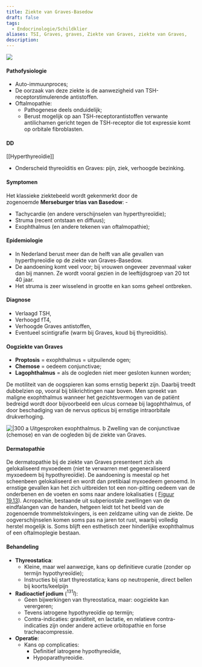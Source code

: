 ```yaml
---
title: Ziekte van Graves-Basedow
draft: false
tags:
  - Endocrinologie/Schildklier
aliases: TSI, Graves, graves, Ziekte van Graves, ziekte van Graves,
description:
---
```


![](https://i.imgur.com/18wMjtS.png)

#### Pathofysiologie
- Auto-immuunproces; 
- De oorzaak van deze ziekte is de aanwezigheid van TSH-receptorstimulerende antistoffen.
- Oftalmopathie:
	- Pathogenese deels onduidelijk;
	- Berust mogelijk op aan TSH-receptorantistoffen verwante antilichamen gericht tegen de TSH-receptor die tot expressie komt op orbitale fibroblasten. 

#### DD
[[Hyperthyreoïdie]]
- Onderscheid thyreoïditis en Graves: pijn, ziek, verhoogde bezinking. 

#### Symptomen
Het klassieke ziektebeeld wordt gekenmerkt door de zogenoemde **Merseburger trias van Basedow**: - 
- Tachycardie (en andere verschijnselen van hyperthyreoïdie);
- Struma (recent ontstaan en diffuus);
- Exophthalmus (en andere tekenen van oftalmopathie);

#### Epidemiologie
- In Nederland berust meer dan de helft van alle gevallen van hyperthyreoïdie op de ziekte van Graves-Basedow. 
- De aandoening komt veel voor; bij vrouwen ongeveer zevenmaal vaker dan bij mannen. Ze wordt vooral gezien in de leeftijdsgroep van 20 tot 40 jaar. 
- Het struma is zeer wisselend in grootte en kan soms geheel ontbreken.

#### Diagnose
- Verlaagd TSH, 
- Verhoogd fT4, 
- Verhoogde Graves antistoffen, 
- Eventueel scintigrafie (warm bij Graves, koud bij thyreoïditis).

#### Oogziekte van Graves
- **Proptosis** = exophthalmus = uitpuilende ogen;
- **Chemose** = oedeem conjunctivae;
- **Lagophthalmus** = als de oogleden niet meer gesloten kunnen worden;

De motiliteit van de oogspieren kan soms ernstig beperkt zijn. Daarbij treedt dubbelzien op, vooral bij blikrichtingen naar boven. Men spreekt van maligne exophthalmus wanneer het gezichtsvermogen van de patiënt bedreigd wordt door bijvoorbeeld een ulcus corneae bij lagophthalmus, of door beschadiging van de nervus opticus bij ernstige intraorbitale drukverhoging.

![|300](https://i.imgur.com/OAcsQzE.png)
a Uitgesproken exophthalmus.
b Zwelling van de conjunctivae (chemose) en van de oogleden bij de ziekte van Graves.

#### Dermatopathie
De dermatopathie bij de ziekte van Graves presenteert zich als gelokaliseerd myxoedeem (niet te verwarren met gegeneraliseerd myxoedeem bij hypothyreoïdie). De aandoening is meestal op het scheenbeen gelokaliseerd en wordt dan pretibiaal myxoedeem genoemd. In ernstige gevallen kan het zich uitbreiden tot een non-pitting oedeem van de onderbenen en de voeten en soms naar andere lokalisaties ( [Figuur 19.13](https://mijn-bsl-nl.ru.idm.oclc.org/endocrinologie/15188934#Fig13)). Acropachie, bestaande uit subperiostale zwellingen van de eindfalangen van de handen, hetgeen leidt tot het beeld van de zogenoemde trommelstokvingers, is een zeldzame uiting van de ziekte. De oogverschijnselen komen soms pas na jaren tot rust, waarbij volledig herstel mogelijk is. Soms blijft een esthetisch zeer hinderlijke exophthalmus of een oftalmoplegie bestaan.

#### Behandeling
- **Thyreostatica**: 
	- Kleine, maar wel aanwezige, kans op definitieve curatie (zonder op termijn hypothyreoïdie);
	- Instructies bij start thyreostatica; kans op neutropenie, direct bellen bij koorts/keelpijn
- **Radioactief jodium** ($^{131} I$):
	- Geen bijwerkingen van thyreostatica, maar: oogziekte kan verergeren;
	- Tevens iatrogene hypothyreoïdie op termijn;
	- Contra-indicaties: graviditeit, en lactatie, en relatieve contra-indicaties zijn onder andere actieve orbitopathie en forse tracheacompressie.
- **Operatie**:
	- Kans op complicaties:
		- Definitief iatrogene hypothyreoïdie,
		- Hypoparathyreoidie. 